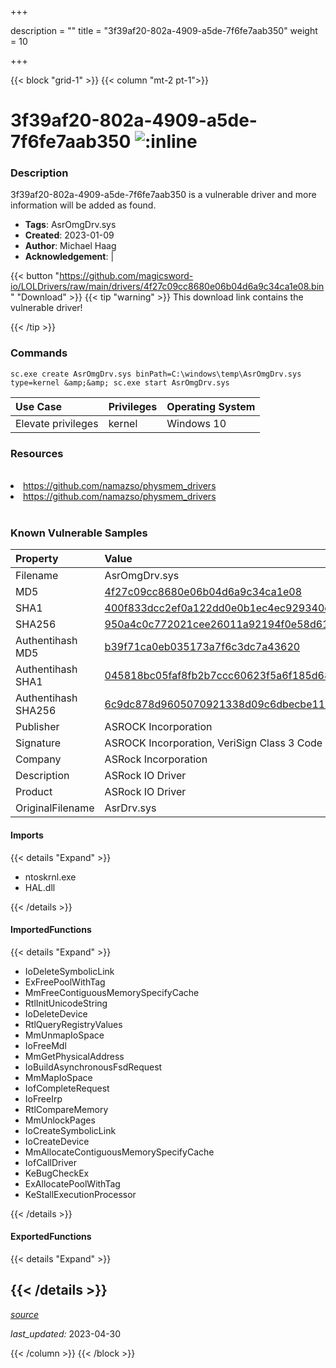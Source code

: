 +++

description = ""
title = "3f39af20-802a-4909-a5de-7f6fe7aab350"
weight = 10

+++


{{< block "grid-1" >}}
{{< column "mt-2 pt-1">}}


# 3f39af20-802a-4909-a5de-7f6fe7aab350 ![:inline](/images/twitter_verified.png) 


### Description

3f39af20-802a-4909-a5de-7f6fe7aab350 is a vulnerable driver and more information will be added as found.
- **Tags**: AsrOmgDrv.sys
- **Created**: 2023-01-09
- **Author**: Michael Haag
- **Acknowledgement**:  | [](https://twitter.com/)

{{< button "https://github.com/magicsword-io/LOLDrivers/raw/main/drivers/4f27c09cc8680e06b04d6a9c34ca1e08.bin" "Download" >}}
{{< tip "warning" >}}
This download link contains the vulnerable driver!

{{< /tip >}}

### Commands

```
sc.exe create AsrOmgDrv.sys binPath=C:\windows\temp\AsrOmgDrv.sys type=kernel &amp;&amp; sc.exe start AsrOmgDrv.sys
```

| Use Case | Privileges | Operating System | 
|:---- | ---- | ---- |
| Elevate privileges | kernel | Windows 10 |

### Resources
<br>
<li><a href=" https://github.com/namazso/physmem_drivers"> https://github.com/namazso/physmem_drivers</a></li>
<li><a href="https://github.com/namazso/physmem_drivers">https://github.com/namazso/physmem_drivers</a></li>
<br>

### Known Vulnerable Samples

| Property           | Value |
|:-------------------|:------|
| Filename           | AsrOmgDrv.sys |
| MD5                | [4f27c09cc8680e06b04d6a9c34ca1e08](https://www.virustotal.com/gui/file/4f27c09cc8680e06b04d6a9c34ca1e08) |
| SHA1               | [400f833dcc2ef0a122dd0e0b1ec4ec929340d90e](https://www.virustotal.com/gui/file/400f833dcc2ef0a122dd0e0b1ec4ec929340d90e) |
| SHA256             | [950a4c0c772021cee26011a92194f0e58d61588f77f2873aa0599dff52a160c9](https://www.virustotal.com/gui/file/950a4c0c772021cee26011a92194f0e58d61588f77f2873aa0599dff52a160c9) |
| Authentihash MD5   | [b39f71ca0eb035173a7f6c3dc7a43620](https://www.virustotal.com/gui/search/authentihash%253Ab39f71ca0eb035173a7f6c3dc7a43620) |
| Authentihash SHA1  | [045818bc05faf8fb2b7ccc60623f5a6f185d68c7](https://www.virustotal.com/gui/search/authentihash%253A045818bc05faf8fb2b7ccc60623f5a6f185d68c7) |
| Authentihash SHA256| [6c9dc878d9605070921338d09c6dbecbe11dec50c03fc69a0462884a07c2c442](https://www.virustotal.com/gui/search/authentihash%253A6c9dc878d9605070921338d09c6dbecbe11dec50c03fc69a0462884a07c2c442) |
| Publisher         | ASROCK Incorporation |
| Signature         | ASROCK Incorporation, VeriSign Class 3 Code Signing 2010 CA, VeriSign   |
| Company           | ASRock Incorporation |
| Description       | ASRock IO Driver |
| Product           | ASRock IO Driver |
| OriginalFilename  | AsrDrv.sys |


#### Imports
{{< details "Expand" >}}
* ntoskrnl.exe
* HAL.dll

{{< /details >}}
#### ImportedFunctions
{{< details "Expand" >}}
* IoDeleteSymbolicLink
* ExFreePoolWithTag
* MmFreeContiguousMemorySpecifyCache
* RtlInitUnicodeString
* IoDeleteDevice
* RtlQueryRegistryValues
* MmUnmapIoSpace
* IoFreeMdl
* MmGetPhysicalAddress
* IoBuildAsynchronousFsdRequest
* MmMapIoSpace
* IofCompleteRequest
* IoFreeIrp
* RtlCompareMemory
* MmUnlockPages
* IoCreateSymbolicLink
* IoCreateDevice
* MmAllocateContiguousMemorySpecifyCache
* IofCallDriver
* KeBugCheckEx
* ExAllocatePoolWithTag
* KeStallExecutionProcessor

{{< /details >}}
#### ExportedFunctions
{{< details "Expand" >}}

{{< /details >}}
-----



[*source*](https://github.com/magicsword-io/LOLDrivers/tree/main/yaml/3f39af20-802a-4909-a5de-7f6fe7aab350.yaml)

*last_updated:* 2023-04-30








{{< /column >}}
{{< /block >}}

